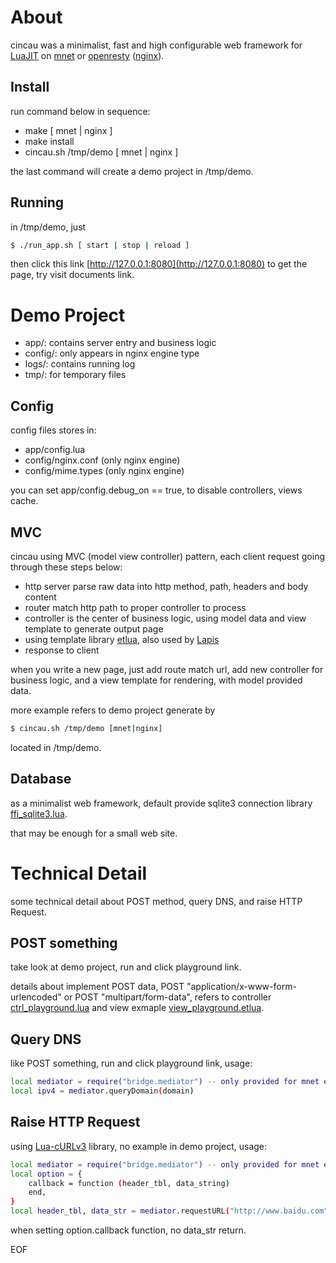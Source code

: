
# About

cincau was a minimalist, fast and high configurable web framework for [LuaJIT](http://luajit.org) on [mnet](https://github.com/lalawue/m_net) or [openresty](http://openresty.org/cn/) ([nginx](https://www.nginx.com)).

## Install

run command below in sequence:

- make [ mnet | nginx ]
- make install
- cincau.sh /tmp/demo [ mnet | nginx ]

the last command will create a demo project in /tmp/demo.

## Running

in /tmp/demo, just 

```sh
$ ./run_app.sh [ start | stop | reload ]
```

then click this link [http://127.0.0.1:8080](http://127.0.0.1:8080) to get the page, try visit documents link.

# Demo Project

- app/: contains server entry and business logic
- config/: only appears in nginx engine type
- logs/: contains running log
- tmp/: for temporary files

## Config

config files stores in:

- app/config.lua
- config/nginx.conf (only nginx engine)
- config/mime.types (only nginx engine)

you can set app/config.debug_on == true, to disable controllers, views cache.

## MVC

cincau using MVC (model view controller) pattern, each client request going through these steps below:

- http server parse raw data into http method, path, headers and body content
- router match http path to proper controller to process
- controller is the center of business logic, using model data and view template to generate output page
- using template library [etlua](https://github.com/leafo/etlua), also used by [Lapis](https://github.com/leafo/lapis)
- response to client

when you write a new page, just add route match url, add new controller for business logic, and a view template for rendering, with model provided data.

more example refers to demo project generate by 

```sh
$ cincau.sh /tmp/demo [mnet|nginx]
```

located in /tmp/demo.

## Database

as a minimalist web framework, default provide sqlite3 connection library [ffi_sqlite3.lua](https://github.com/lalawue/cincau/blob/master/cincau/db/ffi_lsqlite3.lua).

that may be enough for a small web site.

# Technical Detail

some technical detail about POST method, query DNS, and raise HTTP Request.

## POST something

take look at demo project, run and click playground link.

details about implement POST data, POST "application/x-www-form-urlencoded" or POST "multipart/form-data", refers to controller [ctrl_playground.lua](https://github.com/lalawue/cincau/blob/master/cincau/scaffold/demo/controllers/ctrl_playground.lua) and view exmaple [view_playground.etlua](https://github.com/lalawue/cincau/blob/master/cincau/scaffold/demo/views/view_playground.etlua).

## Query DNS

like POST something, run and click playground link, usage:

```sh
local mediator = require("bridge.mediator") -- only provided for mnet engine_type
local ipv4 = mediator.queryDomain(domain)
```

## Raise HTTP Request

using [Lua-cURLv3](https://github.com/Lua-cURL/) library, no example in demo project, usage:

```sh
local mediator = require("bridge.mediator") -- only provided for mnet engine_type
local option = {
    callback = function (header_tbl, data_string)
    end,
}
local header_tbl, data_str = mediator.requestURL("http://www.baidu.com", option)
```

when setting option.callback function, no data_str return.

EOF